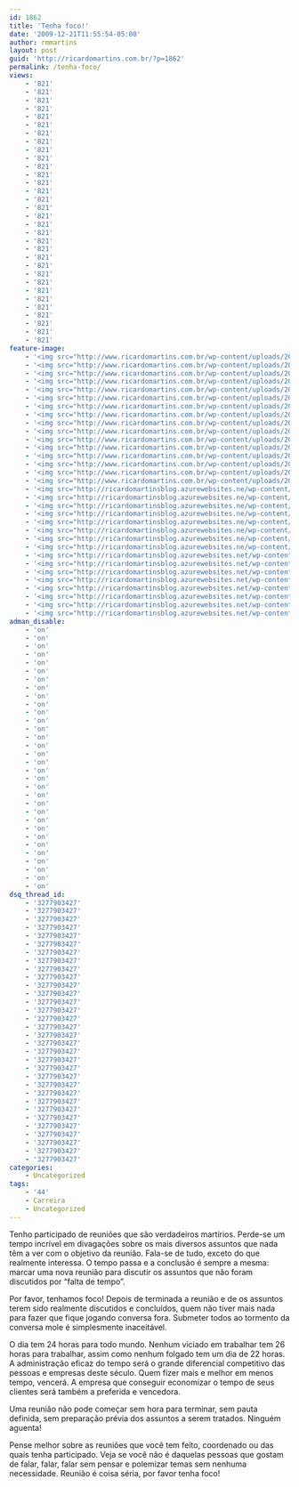 ```yaml
---
id: 1862
title: 'Tenha foco!'
date: '2009-12-21T11:55:54-05:00'
author: rmmartins
layout: post
guid: 'http://ricardomartins.com.br/?p=1862'
permalink: /tenha-foco/
views:
    - '821'
    - '821'
    - '821'
    - '821'
    - '821'
    - '821'
    - '821'
    - '821'
    - '821'
    - '821'
    - '821'
    - '821'
    - '821'
    - '821'
    - '821'
    - '821'
    - '821'
    - '821'
    - '821'
    - '821'
    - '821'
    - '821'
    - '821'
    - '821'
    - '821'
    - '821'
    - '821'
    - '821'
    - '821'
    - '821'
    - '821'
    - '821'
feature-image:
    - '<img src="http://www.ricardomartins.com.br/wp-content/uploads/2009/12/productive-business-meeting-150x150.jpg" alt="" width="150" height="150" />'
    - '<img src="http://www.ricardomartins.com.br/wp-content/uploads/2009/12/productive-business-meeting-150x150.jpg" alt="" width="150" height="150" />'
    - '<img src="http://www.ricardomartins.com.br/wp-content/uploads/2009/12/productive-business-meeting-150x150.jpg" alt="" width="150" height="150" />'
    - '<img src="http://www.ricardomartins.com.br/wp-content/uploads/2009/12/productive-business-meeting-150x150.jpg" alt="" width="150" height="150" />'
    - '<img src="http://www.ricardomartins.com.br/wp-content/uploads/2009/12/productive-business-meeting-150x150.jpg" alt="" width="150" height="150" />'
    - '<img src="http://www.ricardomartins.com.br/wp-content/uploads/2009/12/productive-business-meeting-150x150.jpg" alt="" width="150" height="150" />'
    - '<img src="http://www.ricardomartins.com.br/wp-content/uploads/2009/12/productive-business-meeting-150x150.jpg" alt="" width="150" height="150" />'
    - '<img src="http://www.ricardomartins.com.br/wp-content/uploads/2009/12/productive-business-meeting-150x150.jpg" alt="" width="150" height="150" />'
    - '<img src="http://www.ricardomartins.com.br/wp-content/uploads/2009/12/productive-business-meeting-150x150.jpg" alt="" width="150" height="150" />'
    - '<img src="http://www.ricardomartins.com.br/wp-content/uploads/2009/12/productive-business-meeting-150x150.jpg" alt="" width="150" height="150" />'
    - '<img src="http://www.ricardomartins.com.br/wp-content/uploads/2009/12/productive-business-meeting-150x150.jpg" alt="" width="150" height="150" />'
    - '<img src="http://www.ricardomartins.com.br/wp-content/uploads/2009/12/productive-business-meeting-150x150.jpg" alt="" width="150" height="150" />'
    - '<img src="http://www.ricardomartins.com.br/wp-content/uploads/2009/12/productive-business-meeting-150x150.jpg" alt="" width="150" height="150" />'
    - '<img src="http://www.ricardomartins.com.br/wp-content/uploads/2009/12/productive-business-meeting-150x150.jpg" alt="" width="150" height="150" />'
    - '<img src="http://www.ricardomartins.com.br/wp-content/uploads/2009/12/productive-business-meeting-150x150.jpg" alt="" width="150" height="150" />'
    - '<img src="http://www.ricardomartins.com.br/wp-content/uploads/2009/12/productive-business-meeting-150x150.jpg" alt="" width="150" height="150" />'
    - '<img src="http://ricardomartinsblog.azurewebsites.ne/wp-content/uploads/2009/12/productive-business-meeting-150x150.jpg" alt="" width="150" height="150" />'
    - '<img src="http://ricardomartinsblog.azurewebsites.ne/wp-content/uploads/2009/12/productive-business-meeting-150x150.jpg" alt="" width="150" height="150" />'
    - '<img src="http://ricardomartinsblog.azurewebsites.ne/wp-content/uploads/2009/12/productive-business-meeting-150x150.jpg" alt="" width="150" height="150" />'
    - '<img src="http://ricardomartinsblog.azurewebsites.ne/wp-content/uploads/2009/12/productive-business-meeting-150x150.jpg" alt="" width="150" height="150" />'
    - '<img src="http://ricardomartinsblog.azurewebsites.ne/wp-content/uploads/2009/12/productive-business-meeting-150x150.jpg" alt="" width="150" height="150" />'
    - '<img src="http://ricardomartinsblog.azurewebsites.ne/wp-content/uploads/2009/12/productive-business-meeting-150x150.jpg" alt="" width="150" height="150" />'
    - '<img src="http://ricardomartinsblog.azurewebsites.ne/wp-content/uploads/2009/12/productive-business-meeting-150x150.jpg" alt="" width="150" height="150" />'
    - '<img src="http://ricardomartinsblog.azurewebsites.ne/wp-content/uploads/2009/12/productive-business-meeting-150x150.jpg" alt="" width="150" height="150" />'
    - '<img src="http://ricardomartinsblog.azurewebsites.net/wp-content/uploads/2009/12/productive-business-meeting-150x150.jpg" alt="" width="150" height="150" />'
    - '<img src="http://ricardomartinsblog.azurewebsites.net/wp-content/uploads/2009/12/productive-business-meeting-150x150.jpg" alt="" width="150" height="150" />'
    - '<img src="http://ricardomartinsblog.azurewebsites.net/wp-content/uploads/2009/12/productive-business-meeting-150x150.jpg" alt="" width="150" height="150" />'
    - '<img src="http://ricardomartinsblog.azurewebsites.net/wp-content/uploads/2009/12/productive-business-meeting-150x150.jpg" alt="" width="150" height="150" />'
    - '<img src="http://ricardomartinsblog.azurewebsites.net/wp-content/uploads/2009/12/productive-business-meeting-150x150.jpg" alt="" width="150" height="150" />'
    - '<img src="http://ricardomartinsblog.azurewebsites.net/wp-content/uploads/2009/12/productive-business-meeting-150x150.jpg" alt="" width="150" height="150" />'
    - '<img src="http://ricardomartinsblog.azurewebsites.net/wp-content/uploads/2009/12/productive-business-meeting-150x150.jpg" alt="" width="150" height="150" />'
    - '<img src="http://ricardomartinsblog.azurewebsites.net/wp-content/uploads/2009/12/productive-business-meeting-150x150.jpg" alt="" width="150" height="150" />'
adman_disable:
    - 'on'
    - 'on'
    - 'on'
    - 'on'
    - 'on'
    - 'on'
    - 'on'
    - 'on'
    - 'on'
    - 'on'
    - 'on'
    - 'on'
    - 'on'
    - 'on'
    - 'on'
    - 'on'
    - 'on'
    - 'on'
    - 'on'
    - 'on'
    - 'on'
    - 'on'
    - 'on'
    - 'on'
    - 'on'
    - 'on'
    - 'on'
    - 'on'
    - 'on'
    - 'on'
    - 'on'
    - 'on'
dsq_thread_id:
    - '3277903427'
    - '3277903427'
    - '3277903427'
    - '3277903427'
    - '3277903427'
    - '3277903427'
    - '3277903427'
    - '3277903427'
    - '3277903427'
    - '3277903427'
    - '3277903427'
    - '3277903427'
    - '3277903427'
    - '3277903427'
    - '3277903427'
    - '3277903427'
    - '3277903427'
    - '3277903427'
    - '3277903427'
    - '3277903427'
    - '3277903427'
    - '3277903427'
    - '3277903427'
    - '3277903427'
    - '3277903427'
    - '3277903427'
    - '3277903427'
    - '3277903427'
    - '3277903427'
    - '3277903427'
    - '3277903427'
    - '3277903427'
categories:
    - Uncategorized
tags:
    - '44'
    - Carreira
    - Uncategorized
---
```


Tenho participado de reuniões que são verdadeiros martírios. Perde-se um tempo incrível em divagações sobre os mais diversos assuntos que nada têm a ver com o objetivo da reunião. Fala-se de tudo, exceto do que realmente interessa. O tempo passa e a conclusão é sempre a mesma: marcar uma nova reunião para discutir os assuntos que não foram discutidos por “falta de tempo”.

Por favor, tenhamos foco! Depois de terminada a reunião e de os assuntos terem sido realmente discutidos e concluídos, quem não tiver mais nada para fazer que fique jogando conversa fora. Submeter todos ao tormento da conversa mole é simplesmente inaceitável.

O dia tem 24 horas para todo mundo. Nenhum viciado em trabalhar tem 26 horas para trabalhar, assim como nenhum folgado tem um dia de 22 horas. A administração eficaz do tempo será o grande diferencial competitivo das pessoas e empresas deste século. Quem fizer mais e melhor em menos tempo, vencerá. A empresa que conseguir economizar o tempo de seus clientes será também a preferida e vencedora.

Uma reunião não pode começar sem hora para terminar, sem pauta definida, sem preparação prévia dos assuntos a serem tratados. Ninguém aguenta!

Pense melhor sobre as reuniões que você tem feito, coordenado ou das quais tenha participado. Veja se você não é daquelas pessoas que gostam de falar, falar, falar sem pensar e polemizar temas sem nenhuma necessidade. Reunião é coisa séria, por favor tenha foco!